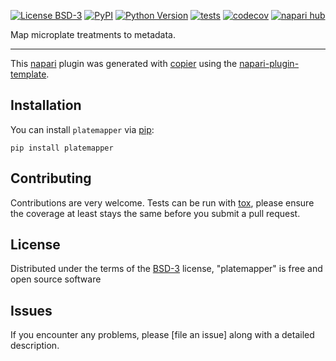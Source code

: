 
[![License BSD-3](https://img.shields.io/pypi/l/platemapper.svg?color=green)](https://github.com/ndev-kit/platemapper/raw/main/LICENSE)
[![PyPI](https://img.shields.io/pypi/v/platemapper.svg?color=green)](https://pypi.org/project/platemapper)
[![Python Version](https://img.shields.io/pypi/pyversions/platemapper.svg?color=green)](https://python.org)
[![tests](https://github.com/ndev-kit/platemapper/workflows/tests/badge.svg)](https://github.com/ndev-kit/platemapper/actions)
[![codecov](https://codecov.io/gh/ndev-kit/platemapper/branch/main/graph/badge.svg)](https://codecov.io/gh/ndev-kit/platemapper)
[![napari hub](https://img.shields.io/endpoint?url=https://api.napari-hub.org/shields/platemapper)](https://napari-hub.org/plugins/platemapper)

Map microplate treatments to metadata.

----------------------------------

This [napari] plugin was generated with [copier] using the [napari-plugin-template].

<!--
Don't miss the full getting started guide to set up your new package:
https://github.com/napari/napari-plugin-template#getting-started

and review the napari docs for plugin developers:
https://napari.org/stable/plugins/index.html
-->

## Installation

You can install `platemapper` via [pip]:

    pip install platemapper

## Contributing

Contributions are very welcome. Tests can be run with [tox], please ensure
the coverage at least stays the same before you submit a pull request.

## License

Distributed under the terms of the [BSD-3] license,
"platemapper" is free and open source software

## Issues

If you encounter any problems, please [file an issue] along with a detailed description.

[napari]: https://github.com/napari/napari
[copier]: https://copier.readthedocs.io/en/stable/
[@napari]: https://github.com/napari
[MIT]: http://opensource.org/licenses/MIT
[BSD-3]: http://opensource.org/licenses/BSD-3-Clause
[GNU GPL v3.0]: http://www.gnu.org/licenses/gpl-3.0.txt
[GNU LGPL v3.0]: http://www.gnu.org/licenses/lgpl-3.0.txt
[Apache Software License 2.0]: http://www.apache.org/licenses/LICENSE-2.0
[Mozilla Public License 2.0]: https://www.mozilla.org/media/MPL/2.0/index.txt
[napari-plugin-template]: https://github.com/napari/napari-plugin-template

[napari]: https://github.com/napari/napari
[tox]: https://tox.readthedocs.io/en/latest/
[pip]: https://pypi.org/project/pip/
[PyPI]: https://pypi.org/
